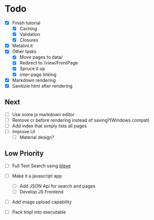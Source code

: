 # Todo

- [X] Finish tutorial
	- [X] Caching
	- [X] Validation
	- [X] Closures
- [X] Metalint it
- [X] Other tasks
	- [X] Move pages to data/
	- [X] Redirect to /view/FrontPage
	- [X] Spruce it up
	- [X] inter-page linking
- [X] Markdown rendering
- [X] Sanitizie html after rendering

## Next

- [ ] Use some js markdown editor
- [ ] Remove cr before rendering instead of saving?(Windows compat)
- [ ] Add index that simply lists all pages
- [ ] Improve UI
	- [ ] Material design?

## Low Priority

- [ ] Full Text Search using [bleve](http://www.blevesearch.com/)
- [ ] Make it a javascript app
	- [ ] Add JSON Api for search and pages
	- [ ] Develop JS Frontend
- [ ] Add image upload capability
- [ ] Pack tmpl into executable

